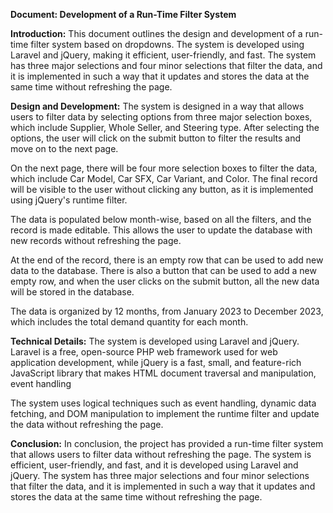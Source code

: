 **Document: Development of a Run-Time Filter System**

**Introduction:**
This document outlines the design and development of a run-time filter system based on dropdowns. The system is developed using Laravel and jQuery, making it efficient, user-friendly, and fast. The system has three major selections and four minor selections that filter the data, and it is implemented in such a way that it updates and stores the data at the same time without refreshing the page.

**Design and Development:**
The system is designed in a way that allows users to filter data by selecting options from three major selection boxes, which include Supplier, Whole Seller, and Steering type. After selecting the options, the user will click on the submit button to filter the results and move on to the next page.

On the next page, there will be four more selection boxes to filter the data, which include Car Model, Car SFX, Car Variant, and Color. The final record will be visible to the user without clicking any button, as it is implemented using jQuery's runtime filter.

The data is populated below month-wise, based on all the filters, and the record is made editable. This allows the user to update the database with new records without refreshing the page.

At the end of the record, there is an empty row that can be used to add new data to the database. There is also a button that can be used to add a new empty row, and when the user clicks on the submit button, all the new data will be stored in the database.

The data is organized by 12 months, from January 2023 to December 2023, which includes the total demand quantity for each month.

**Technical Details:**
The system is developed using Laravel and jQuery. Laravel is a free, open-source PHP web framework used for web application development, while jQuery is a fast, small, and feature-rich JavaScript library that makes HTML document traversal and manipulation, event handling

The system uses logical techniques such as event handling, dynamic data fetching, and DOM manipulation to implement the runtime filter and update the data without refreshing the page.

**Conclusion:**
In conclusion, the project has provided a run-time filter system that allows users to filter data without refreshing the page. The system is efficient, user-friendly, and fast, and it is developed using Laravel and jQuery. The system has three major selections and four minor selections that filter the data, and it is implemented in such a way that it updates and stores the data at the same time without refreshing the page.
